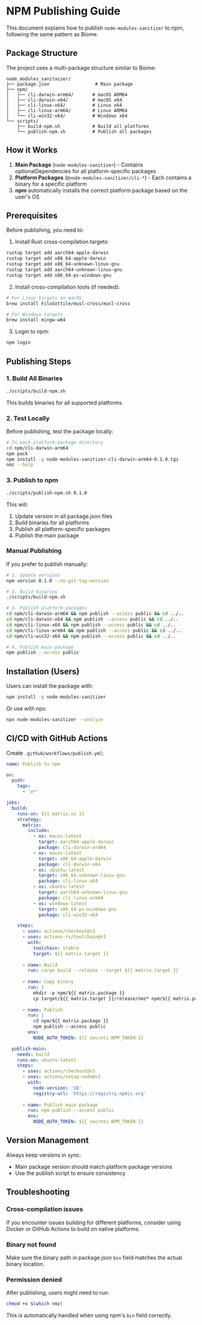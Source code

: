# NPM Publishing Guide

This document explains how to publish `node-modules-sanitizer` to npm, following the same pattern as Biome.

## Package Structure

The project uses a multi-package structure similar to Biome:

```
node_modules_sanitaizer/
├── package.json                 # Main package
├── npm/
│   ├── cli-darwin-arm64/       # macOS ARM64
│   ├── cli-darwin-x64/         # macOS x64
│   ├── cli-linux-x64/          # Linux x64
│   ├── cli-linux-arm64/        # Linux ARM64
│   └── cli-win32-x64/          # Windows x64
└── scripts/
    ├── build-npm.sh            # Build all platforms
    └── publish-npm.sh          # Publish all packages
```

## How it Works

1. **Main Package** (`node-modules-sanitizer`) - Contains optionalDependencies for all platform-specific packages
2. **Platform Packages** (`@node-modules-sanitizer/cli-*`) - Each contains a binary for a specific platform
3. **npm** automatically installs the correct platform package based on the user's OS

## Prerequisites

Before publishing, you need to:

1. Install Rust cross-compilation targets:
```bash
rustup target add aarch64-apple-darwin
rustup target add x86_64-apple-darwin
rustup target add x86_64-unknown-linux-gnu
rustup target add aarch64-unknown-linux-gnu
rustup target add x86_64-pc-windows-gnu
```

2. Install cross-compilation tools (if needed):
```bash
# For Linux targets on macOS
brew install FiloSottile/musl-cross/musl-cross

# For Windows targets
brew install mingw-w64
```

3. Login to npm:
```bash
npm login
```

## Publishing Steps

### 1. Build All Binaries

```bash
./scripts/build-npm.sh
```

This builds binaries for all supported platforms.

### 2. Test Locally

Before publishing, test the package locally:

```bash
# In each platform package directory
cd npm/cli-darwin-arm64
npm pack
npm install -g node-modules-sanitizer-cli-darwin-arm64-0.1.0.tgz
nmz --help
```

### 3. Publish to npm

```bash
./scripts/publish-npm.sh 0.1.0
```

This will:
1. Update version in all package.json files
2. Build binaries for all platforms
3. Publish all platform-specific packages
4. Publish the main package

### Manual Publishing

If you prefer to publish manually:

```bash
# 1. Update versions
npm version 0.1.0 --no-git-tag-version

# 2. Build binaries
./scripts/build-npm.sh

# 3. Publish platform packages
cd npm/cli-darwin-arm64 && npm publish --access public && cd ../..
cd npm/cli-darwin-x64 && npm publish --access public && cd ../..
cd npm/cli-linux-x64 && npm publish --access public && cd ../..
cd npm/cli-linux-arm64 && npm publish --access public && cd ../..
cd npm/cli-win32-x64 && npm publish --access public && cd ../..

# 4. Publish main package
npm publish --access public
```

## Installation (Users)

Users can install the package with:

```bash
npm install -g node-modules-sanitizer
```

Or use with npx:

```bash
npx node-modules-sanitizer --analyze
```

## CI/CD with GitHub Actions

Create `.github/workflows/publish.yml`:

```yaml
name: Publish to npm

on:
  push:
    tags:
      - 'v*'

jobs:
  build:
    runs-on: ${{ matrix.os }}
    strategy:
      matrix:
        include:
          - os: macos-latest
            target: aarch64-apple-darwin
            package: cli-darwin-arm64
          - os: macos-latest
            target: x86_64-apple-darwin
            package: cli-darwin-x64
          - os: ubuntu-latest
            target: x86_64-unknown-linux-gnu
            package: cli-linux-x64
          - os: ubuntu-latest
            target: aarch64-unknown-linux-gnu
            package: cli-linux-arm64
          - os: windows-latest
            target: x86_64-pc-windows-gnu
            package: cli-win32-x64

    steps:
      - uses: actions/checkout@v3
      - uses: actions-rs/toolchain@v1
        with:
          toolchain: stable
          target: ${{ matrix.target }}
      
      - name: Build
        run: cargo build --release --target ${{ matrix.target }}
      
      - name: Copy binary
        run: |
          mkdir -p npm/${{ matrix.package }}
          cp target/${{ matrix.target }}/release/nmz* npm/${{ matrix.package }}/
      
      - name: Publish
        run: |
          cd npm/${{ matrix.package }}
          npm publish --access public
        env:
          NODE_AUTH_TOKEN: ${{ secrets.NPM_TOKEN }}

  publish-main:
    needs: build
    runs-on: ubuntu-latest
    steps:
      - uses: actions/checkout@v3
      - uses: actions/setup-node@v3
        with:
          node-version: '18'
          registry-url: 'https://registry.npmjs.org'
      
      - name: Publish main package
        run: npm publish --access public
        env:
          NODE_AUTH_TOKEN: ${{ secrets.NPM_TOKEN }}
```

## Version Management

Always keep versions in sync:
- Main package version should match platform package versions
- Use the publish script to ensure consistency

## Troubleshooting

### Cross-compilation issues

If you encounter issues building for different platforms, consider using Docker or GitHub Actions to build on native platforms.

### Binary not found

Make sure the binary path in package.json `bin` field matches the actual binary location.

### Permission denied

After publishing, users might need to run:
```bash
chmod +x $(which nmz)
```

This is automatically handled when using npm's `bin` field correctly.
